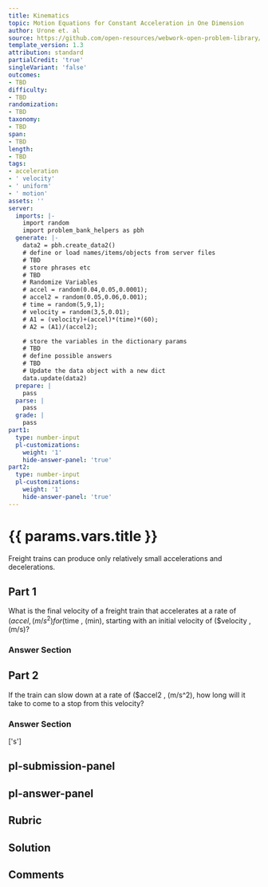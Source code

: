 ```yaml
---
title: Kinematics
topic: Motion Equations for Constant Acceleration in One Dimension
author: Urone et. al
source: https://github.com/open-resources/webwork-open-problem-library/tree/master/Contrib/BrockPhysics/College_Physics_Urone/2.Kinematics/NU_U17-2-05-010.pg
template_version: 1.3
attribution: standard
partialCredit: 'true'
singleVariant: 'false'
outcomes:
- TBD
difficulty:
- TBD
randomization:
- TBD
taxonomy:
- TBD
span:
- TBD
length:
- TBD
tags:
- acceleration
- ' velocity'
- ' uniform'
- ' motion'
assets: ''
server:
  imports: |-
    import random
    import problem_bank_helpers as pbh
  generate: |-
    data2 = pbh.create_data2()
    # define or load names/items/objects from server files
    # TBD
    # store phrases etc
    # TBD
    # Randomize Variables
    # accel = random(0.04,0.05,0.0001);
    # accel2 = random(0.05,0.06,0.001);
    # time = random(5,9,1);
    # velocity = random(3,5,0.01);
    # A1 = (velocity)+(accel)*(time)*(60);
    # A2 = (A1)/(accel2);

    # store the variables in the dictionary params
    # TBD
    # define possible answers
    # TBD
    # Update the data object with a new dict
    data.update(data2)
  prepare: |
    pass
  parse: |
    pass
  grade: |
    pass
part1:
  type: number-input
  pl-customizations:
    weight: '1'
    hide-answer-panel: 'true'
part2:
  type: number-input
  pl-customizations:
    weight: '1'
    hide-answer-panel: 'true'
---
```


# {{ params.vars.title }} 


Freight trains can produce only relatively small accelerations and decelerations.

## Part 1 
What is the final velocity of a freight train that accelerates at a rate of ($accel , (m/s^2) for ($time , (min), starting with an initial velocity of ($velocity , (m/s)? 


 ### Answer Section

## Part 2 
 If the train can slow down at a rate of ($accel2 , (m/s^2), how long will it take to come to a stop from this velocity? 


 ### Answer Section
['s']

## pl-submission-panel 


## pl-answer-panel 


## Rubric 


## Solution 


## Comments 


